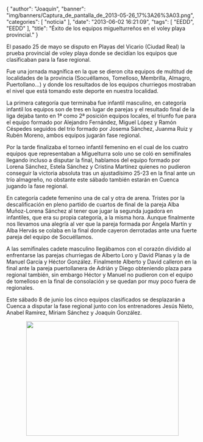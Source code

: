 {
  "author": "Joaquín", 
  "banner": "img/banners/Captura_de_pantalla_de_2013-05-26_17%3A26%3A03.png", 
  "categories": [
    "noticia"
  ], 
  "date": "2013-06-02 16:21:09", 
  "tags": [
    "EEDD", 
    "EEDD"
  ], 
  "title": "Éxito de los equipos miguelturreños en el voley playa provincial."
}

El pasado 25 de mayo se disputo en Playas del Vicario (Ciudad Real) la prueba provincial de voley playa donde se decidían los equipos que clasificaban para la fase regional.

Fue una jornada magnífica en la que se dieron cita equipos de multitud de localidades de la provincia (Socuéllamos, Tomelloso, Membrilla, Almagro, Puertollano...) y donde los resultados de los equipos churriegos mostraban el nivel que está tomando este deporte en nuestra localidad.

La primera categoría que terminaba fue infantil masculino, en categoría infantil los equipos son de tres en lugar de parejas y el resultado final de la liga dejaba tanto en 1ª como 2ª posición equipos locales, el triunfo fue para el equipo formado por Alejandro Fernández, Miguel López y Ramón Céspedes seguidos del trío formado por Josema Sánchez, Juanma Ruiz y Rubén Moreno, ambos equipos jugarán fase regional.

Por la tarde finalizaba el torneo infantil femenino en el cual de los cuatro equipos que representaban a Miguelturra solo uno se coló en semifinales llegando incluso a disputar la final, hablamos del equipo formado por Lorena Sánchez, Estela Sánchez y Cristina Martínez quienes no pudieron conseguir la victoria absoluta tras un ajustadísimo 25-23 en la final ante un trío almagreño, no obstante este sábado también estarán en Cuenca jugando la fase regional.

En categoría cadete femenino una de cal y otra de arena. Tristes por la descalificación en pleno partido de cuartos de final de la pareja Alba Muñoz-Lorena Sánchez al tener que jugar la segunda jugadora en infantiles, que era su propia categoría, a la misma hora. Aunque finalmente nos llevamos una alegría al ver que la pareja formada por Ángela Martín y Alba Hervás se colaba en la final donde cayeron derrotadas ante una fuerte pareja del equipo de Socuéllamos.

A las semifinales cadete masculino llegábamos con el corazón dividido al enfrentarse las parejas churriegas de Alberto Loro y David Planas y la de Manuel García y Héctor González. Finalmente Alberto y David calleron en la final ante la pareja puertollanera de Adrián y Diego obteniendo plaza para regional también, sin embargo Héctor y Manuel no pudieron con el equipo de tomelloso en la final de consolación y se quedan por muy poco fuera de regionales.

Este sábado 8 de junio los cinco equipos clasificados se desplazarán a Cuenca a disputar la fase regional junto con los entrenadores Jesús Nieto, Anabel Ramírez, Miriam Sánchez y Joaquín González.

<center>
<img src="http://www.advmiguelturra.org/img/banners/Captura%20de%20pantalla%20de%202013-05-26%2017%3A26%3A03.png" height="300" width="400"/> </center>

